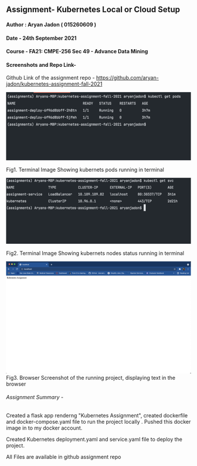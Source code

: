 ## Assignment- Kubernetes Local or Cloud Setup

#### Author : Aryan Jadon ( 015260609 )

#### Date - 24th September 2021

#### Course - FA21: CMPE-256 Sec 49 - Advance Data Mining



#### Screenshots and Repo Link-

Github Link of the assignment repo - https://github.com/aryan-jadon/kubernetes-assignment-fall-2021



![image-2](https://github.com/aryan-jadon/kubernetes-assignment-fall-2021/blob/main/results/image-2.png)

Fig1. Terminal Image Showing kubernets pods running in terminal 



![image-4](https://github.com/aryan-jadon/kubernetes-assignment-fall-2021/blob/main/results/image-4.png)

Fig2. Terminal Image Showing kubernets nodes status running in terminal 



![image-5](https://github.com/aryan-jadon/kubernetes-assignment-fall-2021/blob/main/results/image-5.png)
Fig3. Browser Screenshot of the running project, displaying text in the browser



###### Assignment Summary - 

Created a flask app renderng "Kubernetes Assignment", created dockerfile and docker-compose.yaml file to run the project locally . Pushed this docker image in to my docker account. 

Created Kubernetes deployment.yaml and service.yaml file to deploy the project.

All Files are available in github assignment repo
